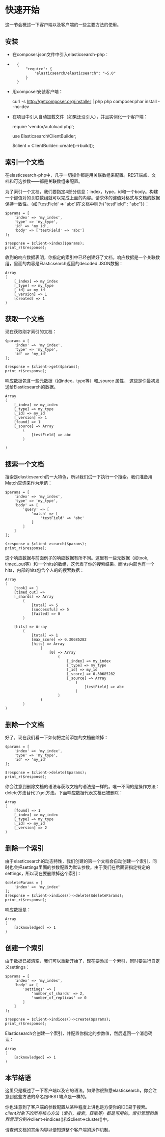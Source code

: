 # 快速开始

这一节会概述一下客户端以及客户端的一些主要方法的使用。

## 安装

* 在composer.json文件中引入elasticsearch-php：
* 
		{
		    "require": {
		        "elasticsearch/elasticsearch": "~5.0"
		    }
		}

* 用composer安装客户端：

	curl -s http://getcomposer.org/installer | php
	php composer.phar install --no-dev

* 在项目中引入自动加载文件（如果还没引入），并且实例化一个客户端：

	require 'vendor/autoload.php';
	
	use Elasticsearch\ClientBuilder;
	
	$client = ClientBuilder::create()->build();

## 索引一个文档

在elasticsearch-php中，几乎一切操作都是用关联数组来配置。REST端点、文档和可选参数——都是关联数组来配置。

为了索引一个文档，我们要指定4部分信息：index，type，id和一个body。构建一个键值对的关联数组就可以完成上面的内容。请求体的键值对格式与文档的数据保持一致性。（如['testField' => 'abc']在文档中则为{"testField" : "abc"}）：

	$params = [
	    'index' => 'my_index',
	    'type' => 'my_type',
	    'id' => 'my_id',
	    'body' => ['testField' => 'abc']
	];
	
	$response = $client->index($params);
	print_r($response);

收到的响应数据表明，你指定的索引中已经创建好了文档。响应数据是一个关联数组，里面的内容是Elasticsearch返回的decoded JSON数据：

	Array
	(
	    [_index] => my_index
	    [_type] => my_type
	    [_id] => my_id
	    [_version] => 1
	    [created] => 1
	)

## 获取一个文档

现在获取刚才索引的文档：
	
	$params = [
	    'index' => 'my_index',
	    'type' => 'my_type',
	    'id' => 'my_id'
	];
	
	$response = $client->get($params);
	print_r($response);

响应数据包含一些元数据（如index，type等）和_source 属性，
这些是你最初发送给Elasticsearch的数据。

	Array
	(
	    [_index] => my_index
	    [_type] => my_type
	    [_id] => my_id
	    [_version] => 1
	    [found] => 1
	    [_source] => Array
	        (
	            [testField] => abc
	        )
	
	)

## 搜索一个文档

搜索是elasticsearch的一大特色，所以我们试一下执行一个搜索。我们准备用Match查询来作为示范：

	$params = [
	    'index' => 'my_index',
	    'type' => 'my_type',
	    'body' => [
	        'query' => [
	            'match' => [
	                'testField' => 'abc'
	            ]
	        ]
	    ]
	];
	
	$response = $client->search($params);
	print_r($response);

这个响应数据与前面例子的响应数据有所不同。这里有一些元数据（如took, timed_out等）和一个hits的数组，这代表了你的搜索结果。而hts内部也有一个hits，内部的hits包含个人的的搜索数据：

	Array
	(
	    [took] => 1
	    [timed_out] =>
	    [_shards] => Array
	        (
	            [total] => 5
	            [successful] => 5
	            [failed] => 0
	        )
	
	    [hits] => Array
	        (
	            [total] => 1
	            [max_score] => 0.30685282
	            [hits] => Array
	                (
	                    [0] => Array
	                        (
	                            [_index] => my_index
	                            [_type] => my_type
	                            [_id] => my_id
	                            [_score] => 0.30685282
	                            [_source] => Array
	                                (
	                                    [testField] => abc
	                                )
	                        )
	                )
	        )
	)

## 删除一个文档

好了，现在我们看一下如何把之前添加的文档删除掉：

	$params = [
	    'index' => 'my_index',
	    'type' => 'my_type',
	    'id' => 'my_id'
	];
	
	$response = $client->delete($params);
	print_r($response);

你会注意到删除文档的语法与获取文档的语法是一样的。唯一不同的是操作方法：delete方法替代了get方法。下面响应数据代表文档已被删除：

	Array
	(
	    [found] => 1
	    [_index] => my_index
	    [_type] => my_type
	    [_id] => my_id
	    [_version] => 2
	)

## 删除一个索引

由于elasticsearch的动态特性，我们创建的第一个文档会自动创建一个索引，同时也会把settings里面的参数配置为默认参数。由于我们在后面要指定特定的settings，所以现在要删除掉这个索引：

	$deleteParams = [
	    'index' => 'my_index'
	];
	$response = $client->indices()->delete($deleteParams);
	print_r($response);

响应数据是：

	Array
	(
	    [acknowledged] => 1
	)

## 创建一个索引

由于数据已被清空，我们可以重新开始了，现在要添加一个索引，同时要进行自定义settings：

	$params = [
	    'index' => 'my_index',
	    'body' => [
	        'settings' => [
	            'number_of_shards' => 2,
	            'number_of_replicas' => 0
	        ]
	    ]
	];
	
	$response = $client->indices()->create($params);
	print_r($response);

Elasticsearch会创建一个索引，并配置你指定的参数值，然后返回一个消息确认：

	Array
	(
	    [acknowledged] => 1
	)

## 本节结语

这里只是概述了一下客户端以及它的语法。如果你很熟悉elasticsearch，你会注意到这些方法的命名跟REST端点是一样的。

你也注意到了客户端的参数配置从某种程度上讲也是方便你的IDE易于搜索。$client对象下的所有核心方法（索引，搜索，获取等）都是可用的。索引管理和集群管理分别在$client->indices()和$client->cluster()中。

请查询文档的其余内容以便知道整个客户端的运作机制。